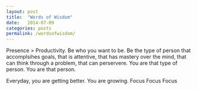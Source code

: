 ```yaml
---
layout: post
title:  "Words of Wisdom"
date:   2014-07-09 
categories: posts 
permalink: /wordsofwisdom/
---
```


Presence > Productivity. Be who you want to be. Be the type of person that accomplsihes goals, that is attentive, that has mastery over the mind, that can think through a problem, that can perservere. You are that type of 
person. You are that person.

Everyday, you are getting better. You are growing. 
Focus Focus Focus
